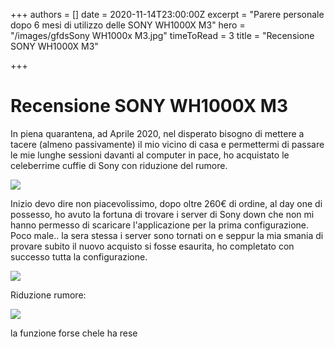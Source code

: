 +++
authors = []
date = 2020-11-14T23:00:00Z
excerpt = "Parere personale dopo 6 mesi di utilizzo delle SONY WH1000X M3"
hero = "/images/gfdsSony WH1000x M3.jpg"
timeToRead = 3
title = "Recensione SONY WH1000X M3"

+++
# Recensione SONY WH1000X M3

In piena quarantena, ad Aprile 2020, nel disperato bisogno di mettere a tacere (almeno passivamente) il mio vicino di casa e permettermi di passare le mie lunghe sessioni davanti al computer in pace,  ho acquistato le celeberrime cuffie di Sony con riduzione del rumore.

![](/images/profile_img_traliccio.jpg)

Inizio devo dire non piacevolissimo, dopo oltre 260€ di ordine, al day one di possesso, ho avuto la fortuna di trovare i server di Sony down che non mi hanno permesso di scaricare l'applicazione per la prima configurazione.  
Poco male.. la sera stessa i server sono tornati on e seppur la mia smania di provare subito il nuovo acquisto si fosse esaurita, ho completato con successo tutta la configurazione.

![](/images/hero-6uoh.jpg)

Riduzione rumore:

![](/images/sadgfsg.jpg)

  
la funzione forse chele ha rese